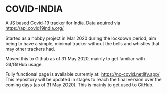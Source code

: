 # COVID-INDIA
A JS based Covid-19 tracker for India.
Data aquired via https://api.covid19india.org/

Started as a hobby project in Mar 2020 during the lockdown period; aim being to have a simple, minimal tracker without the bells and whistles that may other trackers had.

Moved this to Github as of 31 May 2020, mainly to get familiar with Git/GitHub usage.

Fully functional page is available currently at: https://nc-covid.netlify.app/
This repository will be updated in stages to reach the final version over the coming days (as of 31 May 2020). This is mainly to get used to GitHub.
